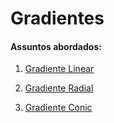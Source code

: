 # Gradientes

#### Assuntos abordados: 

1. [Gradiente Linear](aulas/22.1-gradiente-linear)

2. [Gradiente Radial](aulas/22.2-gradiente-radial)

3. [Gradiente Conic](aulas/22.3-gradiente-conic)

   
